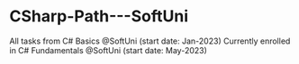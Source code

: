 # CSharp-Path---SoftUni
 All tasks from C# Basics @SoftUni (start date: Jan-2023)
 Currently enrolled in C# Fundamentals @SoftUni (start date: May-2023)
